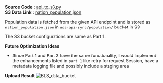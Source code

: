 **Source Code** : [api_to_s3.py](/part2-json-api/api_to_s3.py)  
  **S3 Data Link** : [nation_population.json](https://rearc-data-quest-ssm.s3.us-east-2.amazonaws.com/usa-api-sync/population/nation_population.json)


Population data is fetched from the given API endpoint and is stored as `nation_population.json` in `usa-api-sync/population/` bucket in S3

The S3 bucket configurations are same as Part 1.

**Future Optimization Ideas**
- Since Part 1 and Part 2 have the same functionality, I would implement the enhancements listed in `part 1` like retry for request Session, have a metadata logging file and possibly include a staging area

**Upload Result**
![BLS_data_bucket](/resources/nation_population_bucket.png)
